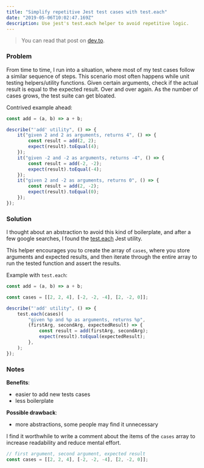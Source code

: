 ```yaml
---
title: "Simplify repetitive Jest test cases with test.each"
date: "2019-05-06T10:02:47.169Z"
description: Use jest's test.each helper to avoid repetitive logic.
---
```


> You can read that post on [dev.to](https://dev.to/bgord/simplify-repetitive-jest-test-cases-with-test-each-310m).

### Problem

From time to time, I run into a situation, where most of my test cases follow a similar sequence of steps. This scenario most often happens while unit testing helpers/utility functions. Given certain arguments, check if the actual result is equal to the expected result. Over and over again. As the number of cases grows, the test suite can get bloated.

Contrived example ahead:

```js
const add = (a, b) => a + b;

describe("'add' utility", () => {
	it("given 2 and 2 as arguments, returns 4", () => {
		const result = add(2, 2);
		expect(result).toEqual(4);
	});
	it("given -2 and -2 as arguments, returns -4", () => {
		const result = add(-2, -2);
		expect(result).toEqual(-4);
	});
	it("given 2 and -2 as arguments, returns 0", () => {
		const result = add(2, -2);
		expect(result).toEqual(0);
	});
});
```

### Solution

I thought about an abstraction to avoid this kind of boilerplate, and after a few google searches, I found the [test.each](https://jestjs.io/docs/en/api#testeachtable-name-fn-timeout) Jest utility.

This helper encourages you to create the array of `cases`, where you store arguments and expected results, and then iterate through the entire array to run the tested function and assert the results.

Example with `test.each`:

```js
const add = (a, b) => a + b;

const cases = [[2, 2, 4], [-2, -2, -4], [2, -2, 0]];

describe("'add' utility", () => {
	test.each(cases)(
		"given %p and %p as arguments, returns %p",
		(firstArg, secondArg, expectedResult) => {
			const result = add(firstArg, secondArg);
			expect(result).toEqual(expectedResult);
		},
	);
});
```

### Notes

**Benefits**:

- easier to add new tests cases
- less boilerplate

**Possible drawback**:

- more abstractions, some people may find it unnecessary

I find it worthwhile to write a comment about the items of the `cases` array to increase readability and reduce mental effort.

```js
// first argument, second argument, expected result
const cases = [[2, 2, 4], [-2, -2, -4], [2, -2, 0]];
```
